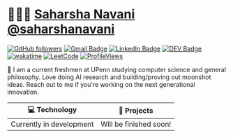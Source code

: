 # 👨🏻‍💻 [Saharsha Navani](https://saharsha-navani.netlify.app) [@saharshanavani](https://saharsha-navani.netlify.app)

[![GitHub followers](https://img.shields.io/github/followers/Saharsha-N?label=Follow&style=social)](https://github.com/Saharsha-N/?tab=follow)
[![Gmail Badge](https://img.shields.io/badge/-vansah2017@gmail.com-c14438?style=social&logo=Gmail&logoColor=red&link=mailto:email@anuragsingh.dev)](mailto:vansah2017@gmail.com)
[![LinkedIn Badge](https://img.shields.io/badge/-LinkedIn-blue?style=social&logo=Linkedin&logoColor=blue&link=https://www.linkedin.com/in/saharsha-navani-1709b8232/)](https://www.linkedin.com/in/saharsha-navani-1709b8232/)
[![DEV Badge](https://img.shields.io/badge/-DEV-c14438?style=social&logo=Dev.to&logoColor=black&link=https://dev.to/saharsha-n)](https://dev.to/saharsha-n)
[![wakatime](https://wakatime.com/badge/user/eafdbba4-cec2-4c99-8cd5-5fc36bb00274.svg)](https://wakatime.com/@eafdbba4-cec2-4c99-8cd5-5fc36bb00274)
[![LeetCode](https://img.shields.io/badge/dynamic/json?style=plastic&labelColor=black&color=%23ffa116&label=Solved&query=solvedOverTotal&url=https%3A%2F%2Fleetcode-badge.vercel.app%2Fapi%2Fusers%2Fashleymavericks&logo=leetcode&logoColor=yellow)](https://leetcode.com/ashleymavericks/)
[![ProfileViews](https://komarev.com/ghpvc/?username=Saharsha-N&color=red&style=flat)](https://komarev.com/ghpvc/?username=Saharsha-N)

:wave: I am a current freshmen at UPenn studying computer science and general philosophy. Love doing AI research and building/proving out moonshot ideas. Reach out to me if you're working on the next generational innovation.

<!-- START OF PROFILE STACK, DO NOT REMOVE -->
| 💻 **Technology** | 🚀 **Projects** |
| - | - |
| Currently in development | Will be finished soon! |
<!-- END OF PROFILE STACK, DO NOT REMOVE -->
